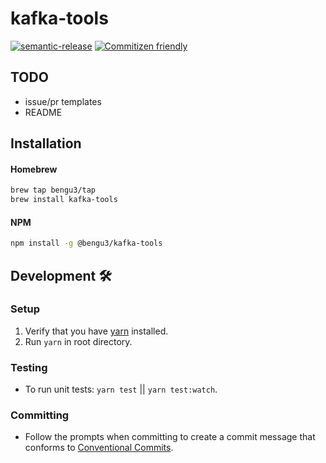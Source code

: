 # kafka-tools
[![semantic-release](https://img.shields.io/badge/%20%20%F0%9F%93%A6%F0%9F%9A%80-semantic--release-e10079.svg)](https://github.com/semantic-release/semantic-release)
[![Commitizen friendly](https://img.shields.io/badge/commitizen-friendly-brightgreen.svg)](http://commitizen.github.io/cz-cli/)

## TODO
- issue/pr templates
- README

## Installation

#### Homebrew

```bash
brew tap bengu3/tap
brew install kafka-tools
```

#### NPM

```bash
npm install -g @bengu3/kafka-tools
```


## Development 🛠

### Setup
1. Verify that you have [yarn](https://yarnpkg.com/lang/en/docs/install) installed.
1. Run `yarn` in root directory.

### Testing
- To run unit tests: `yarn test` || `yarn test:watch`.

### Committing
- Follow the prompts when committing to create a commit message that conforms to [Conventional Commits](https://conventionalcommits.org).
